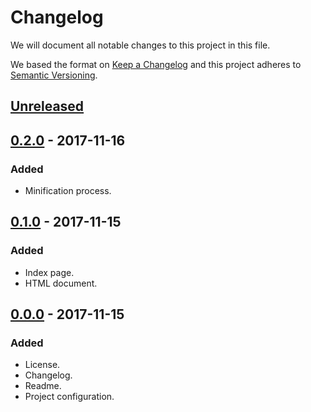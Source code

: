 <!--
    The Protingumas homepage.
    Copyright (C) 2017  Ryan Y.

    This program is free software: you can redistribute it and/or modify
    it under the terms of the GNU General Public License as published by
    the Free Software Foundation, either version 3 of the License, or
    (at your option) any later version.

    This program is distributed in the hope that it will be useful,
    but WITHOUT ANY WARRANTY; without even the implied warranty of
    MERCHANTABILITY or FITNESS FOR A PARTICULAR PURPOSE.  See the
    GNU General Public License for more details.

    You should have received a copy of the GNU General Public License
    along with this program.  If not, see <https://www.gnu.org/licenses/>.
  -->
# Changelog
We will document all notable changes to this project in this file.

We based the format on [Keep a Changelog][] and this project adheres to
[Semantic Versioning][].

## [Unreleased][]

## [0.2.0][] - 2017-11-16
### Added
- Minification process.

## [0.1.0][] - 2017-11-15
### Added
- Index page.
- HTML document.

## [0.0.0][] - 2017-11-15
### Added
- License.
- Changelog.
- Readme.
- Project configuration.

[Keep a Changelog]: http://keepachangelog.com/en/1.0.0/
[Semantic Versioning]: http://semver.org/spec/v2.0.0.html
[Unreleased]: https://github.com/ryayak1460/protingumas/compare/0.2.0...master
[0.2.0]: https://github.com/ryayak1460/protingumas/compare/0.1.0...0.2.0
[0.1.0]: https://github.com/ryayak1460/protingumas/compare/0.0.0...0.1.0
[0.0.0]: https://github.com/ryayak1460/protingumas/releases/tag/0.0.0
